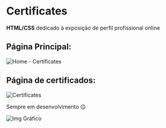 # Certificates

**HTML/CSS** dedicado à exposição de perfil profissional online

## Página Principal:

![Home - Certificates](https://user-images.githubusercontent.com/66069561/138904984-0c40ac3e-4654-408a-8ffe-191b2afcdfb6.JPG)

## Página de certificados:

![Certificates](https://user-images.githubusercontent.com/66069561/138905190-515b3c5f-bccf-4dd8-9bbc-835c07463614.JPG)


Sempre em desenvolvimento 😉


![Img Gráfico](https://publicdomainvectors.org/photos/cyberscooty-graph.png)
